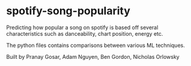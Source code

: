 # spotify-song-popularity
Predicting how popular a song on spotify is based off several characteristics such as danceability, chart position, energy etc.

The python files contains comparisons between various ML techniques.

Built by Pranay Gosar, Adam Nguyen, Ben Gordon, Nicholas Orlowsky
